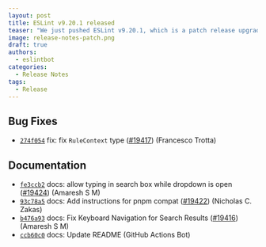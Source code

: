 ```yaml
---
layout: post
title: ESLint v9.20.1 released
teaser: "We just pushed ESLint v9.20.1, which is a patch release upgrade of ESLint. This release fixes several bugs found in the previous release."
image: release-notes-patch.png
draft: true
authors:
  - eslintbot
categories:
  - Release Notes
tags:
  - Release
---
```













## Bug Fixes


* [`274f054`](https://github.com/eslint/eslint/commit/274f054f19f5f490d9496c6eee4bcd8620d2f4be) fix: fix `RuleContext` type ([#19417](https://github.com/eslint/eslint/issues/19417)) (Francesco Trotta)




## Documentation


* [`fe3ccb2`](https://github.com/eslint/eslint/commit/fe3ccb2ff43a9f20a7801c679f7d41f6a7ed3ddc) docs: allow typing in search box while dropdown is open ([#19424](https://github.com/eslint/eslint/issues/19424)) (Amaresh  S M)
* [`93c78a5`](https://github.com/eslint/eslint/commit/93c78a5c58edb7ead9bff87c874d2ff9b824ec04) docs: Add instructions for pnpm compat ([#19422](https://github.com/eslint/eslint/issues/19422)) (Nicholas C. Zakas)
* [`b476a93`](https://github.com/eslint/eslint/commit/b476a930bb3a6d644c482747d985f5da0d89e1e9) docs: Fix Keyboard Navigation for Search Results ([#19416](https://github.com/eslint/eslint/issues/19416)) (Amaresh  S M)
* [`ccb60c0`](https://github.com/eslint/eslint/commit/ccb60c0b1452e73750e3734c9cd7c7b12c473827) docs: Update README (GitHub Actions Bot)








